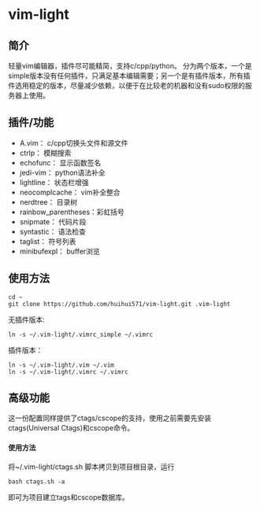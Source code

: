 # vim-light

## 简介
轻量vim编辑器，插件尽可能精简，支持c/cpp/python。
分为两个版本，一个是simple版本没有任何插件，只满足基本编辑需要；另一个是有插件版本，所有插件选用稳定的版本，尽量减少依赖，以便于在比较老的机器和没有sudo权限的服务器上使用。

## 插件/功能
- A.vim：					         c/cpp切换头文件和源文件
- ctrlp：                               模糊搜索
- echofunc：                      显示函数签名
- jedi-vim：                         python语法补全
- lightline：                         状态栏增强
- neocomplcache：           vim补全整合
- nerdtree：                       目录树
- rainbow_parentheses：彩虹括号
- snipmate：                      代码片段
- syntastic：                       语法检查
- taglist：                            符号列表
- minibufexpl：                buffer浏览

## 使用方法

```shell
cd ~
git clone https://github.com/huihui571/vim-light.git .vim-light
```
无插件版本:

```shell
ln -s ~/.vim-light/.vimrc_simple ~/.vimrc
```

插件版本：

```shell
ln -s ~/.vim-light/.vim ~/.vim
ln -s ~/.vim-light/.vimrc ~/.vimrc
```

## 高级功能

这一份配置同样提供了ctags/cscope的支持，使用之前需要先安装ctags(Universal Ctags)和cscope命令。

#### 使用方法

将~/.vim-light/ctags.sh 脚本拷贝到项目根目录，运行

```shell
bash ctags.sh -a
```

即可为项目建立tags和cscope数据库。
